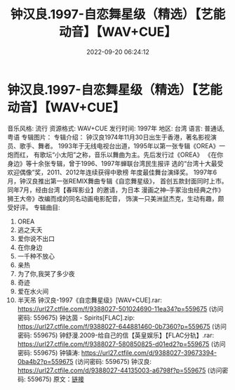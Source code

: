 ﻿---
title: 钟汉良.1997-自恋舞星级（精选）【艺能动音】【WAV+CUE】
date: 2022-09-20 06:24:12
categories: WAV车载音乐、镜像
tags: 华语中文
---
# 钟汉良.1997-自恋舞星级（精选）【艺能动音】【WAV+CUE】

音乐风格: 流行
资源格式: WAV+CUE
发行时间: 1997年
地区: 台湾
语言: 普通话,粤语
专辑图片：
专辑介绍：
钟汉良1974年11月30日出生于香港，著名影视演员、歌手、舞者。
1993年于无线电视台出道，1995年以第一张专辑《OREA》一炮而红，
有歌坛“小太阳”之称，音乐以舞曲为主。先后发行过《OREA》
《在你身边》等十余张专辑，曾于1996、1997年蝉联台湾民生报评
选的“台湾十大最受欢迎偶像”奖，2011、2012年连续获得中歌榜
年度最佳舞台演绎奖。
1997年6月，钟汉良推出第一张REMIX舞曲专辑《自恋舞星级》，
首创五款封面同时上市。同年7月，经由台湾【春晖影业】的邀请，为日本
漫画之神–手冢治虫经典之作》狮王大帝》改编而成的同名动画电影配音，
饰演一只美洲鼠杰克，生动有趣，颇受好评。
专辑曲目:
01. OREA
02. 逃之夭夭
03. 爱你说不出口
04. 在你身边
05. 一千种不放心
06. 亲热
07. 为了你,我哭了多少夜
08. 奇迹
09. 爱在水火间
10. 半天吊
钟汉良-1997《自恋舞星级》[WAV+CUE].rar: https://url27.ctfile.com/f/9388027-501024690-11ea34?p=559675
(访问密码: 559675)
钟达茵 - Spirits[FLAC].zip: https://url27.ctfile.com/f/9388027-644881460-0b7360?p=559675
(访问密码: 559675)
钟舒漫.2009-给自己的信【英皇娱乐】【FLAC分轨】.rar: https://url27.ctfile.com/f/9388027-580850825-d01ed2?p=559675
(访问密码: 559675)
钟镇涛: https://url27.ctfile.com/d/9388027-39673394-0ba4b2?p=559675
(访问密码: 559675)
钟汉良: https://url27.ctfile.com/d/9388027-44135003-a6798f?p=559675
(访问密码: 559675)
原文：[链接](https://blog.sina.com.cn/s/blog_1647c7e7601030zhu.html)